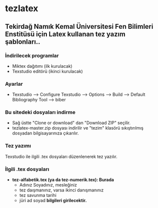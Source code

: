 # tezlatex
## Tekirdağ Namık Kemal Üniversitesi Fen Bilimleri Enstitüsü için Latex kullanan tez yazım şablonları..

### İndirilecek programlar

- Miktex dağıtımı (ilk kurulacak)
- Texstudio editörü (ikinci kurulacak)

### Ayarlar
- Texstudio --> Configure Texstudio -->  Options --> Build --> Default Bibliography Tool --> biber

### Bu sitedeki dosyaları indirme
 - Sağ üstte "Clone or download" dan "Download ZIP" seçilir.
 - tezlatex-master.zip dosyası indirilir ve "tezim" klasörü sıkıştırılmış dosyadan bilgisayarınıza çıkarılır.

### Tez yazımı

Texstudio ile ilgili .tex dosyaları düzenlenerek tez yazılır.

### İlgili .tex dosyaları

* **tez-alfabetik.tex (ya da tez-numerik.tex): Burada**
   * Adınız Soyadınız, mesleğiniz
   * tez daışmanınız, varsa ikinci danışmanınız
   * tez savunma tarihi
   * jüri ad soyad **bilgileri girilecektir.**
